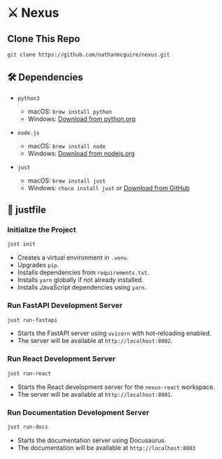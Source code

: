 # ⚔️ Nexus

## Clone This Repo

```bash
git clone https://github.com/nathanmcguire/nexus.git
```


## 🛠 Dependencies

- `python3`  
  - macOS: `brew install python`
  - Windows: [Download from python.org](https://www.python.org/downloads/windows/)

- `node.js`  
  - macOS: `brew install node`
  - Windows: [Download from nodejs.org](https://nodejs.org/)

- `just`  
  - macOS: `brew install just`
  - Windows: `choco install just` or [Download from GitHub](https://github.com/casey/just/releases)

## 🚀 justfile

### Initialize the Project
```bash
just init
```
- Creates a virtual environment in `.venv`.
- Upgrades `pip`.
- Installs dependencies from `requirements.txt`.
- Installs `yarn` globally if not already installed.
- Installs JavaScript dependencies using `yarn`.

### Run FastAPI Development Server
```bash
just run-fastapi
```
- Starts the FastAPI server using `uvicorn` with hot-reloading enabled.
- The server will be available at `http://localhost:8002`.

### Run React Development Server
```bash
just run-react
```
- Starts the React development server for the `nexus-react` workspace.
- The server will be available at `http://localhost:8001`.

### Run Documentation Development Server
```bash
just run-docs
```
- Starts the documentation server using Docusaurus.
- The documentation will be available at `http://localhost:8003`